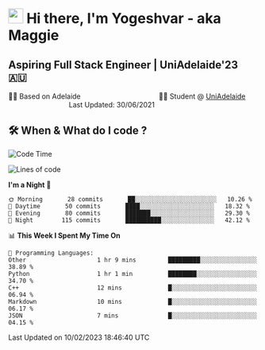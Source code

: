 <h1><img src="https://emojis.slackmojis.com/emojis/images/1531849430/4246/blob-sunglasses.gif?1531849430" width="30"/> Hi there, I'm Yogeshvar - aka Maggie</h1>

## Aspiring Full Stack Engineer | UniAdelaide'23 🇦🇺  
🏂🏻  Based on Adelaide &nbsp;&nbsp;&nbsp;&nbsp;&nbsp;&nbsp;&nbsp;&nbsp;&nbsp;&nbsp;&nbsp;&nbsp;&nbsp;&nbsp;&nbsp;&nbsp;&nbsp;&nbsp;&nbsp;&nbsp;&nbsp;&nbsp;&nbsp;&nbsp;&nbsp;&nbsp;&nbsp;&nbsp;&nbsp;&nbsp;&nbsp;&nbsp;&nbsp;&nbsp;&nbsp;&nbsp;&nbsp;&nbsp;&nbsp;👨‍💻 Student @ [UniAdelaide](https://www.adelaide.edu.au)   &nbsp;&nbsp;&nbsp;&nbsp;&nbsp;&nbsp;&nbsp;&nbsp;&nbsp;&nbsp;&nbsp;&nbsp;&nbsp;&nbsp;&nbsp;&nbsp;&nbsp;&nbsp;&nbsp;&nbsp;&nbsp;&nbsp;&nbsp;&nbsp;&nbsp;&nbsp;&nbsp;&nbsp;&nbsp;&nbsp;&nbsp;Last Updated: 30/06/2021

## 🛠 When & What do I code ?  

<!--START_SECTION:waka-->
![Code Time](http://img.shields.io/badge/Code%20Time-1%2C923%20hrs%2024%20mins-blue)

![Lines of code](https://img.shields.io/badge/From%20Hello%20World%20I%27ve%20Written-2%20Million%20lines%20of%20code-blue)

**I'm a Night 🦉** 

```text
🌞 Morning       28 commits       ██░░░░░░░░░░░░░░░░░░░░░░░   10.26 % 
🌆 Daytime       50 commits       ████░░░░░░░░░░░░░░░░░░░░░   18.32 % 
🌃 Evening       80 commits       ███████░░░░░░░░░░░░░░░░░░   29.30 % 
🌙 Night        115 commits       ██████████░░░░░░░░░░░░░░░   42.12 % 

```


📊 **This Week I Spent My Time On** 

```text
💬 Programming Languages: 
Other                    1 hr 9 mins         █████████░░░░░░░░░░░░░░░░   38.89 % 
Python                   1 hr 1 min          ████████░░░░░░░░░░░░░░░░░   34.70 % 
C++                      12 mins             █░░░░░░░░░░░░░░░░░░░░░░░░   06.94 % 
Markdown                 10 mins             █░░░░░░░░░░░░░░░░░░░░░░░░   06.17 % 
JSON                     7 mins              █░░░░░░░░░░░░░░░░░░░░░░░░   04.15 % 

```


 Last Updated on 10/02/2023 18:46:40 UTC
<!--END_SECTION:waka-->
